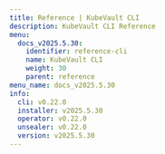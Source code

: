 ```yaml
---
title: Reference | KubeVault CLI
description: KubeVault CLI Reference
menu:
  docs_v2025.5.30:
    identifier: reference-cli
    name: KubeVault CLI
    weight: 30
    parent: reference
menu_name: docs_v2025.5.30
info:
  cli: v0.22.0
  installer: v2025.5.30
  operator: v0.22.0
  unsealer: v0.22.0
  version: v2025.5.30
---
```


